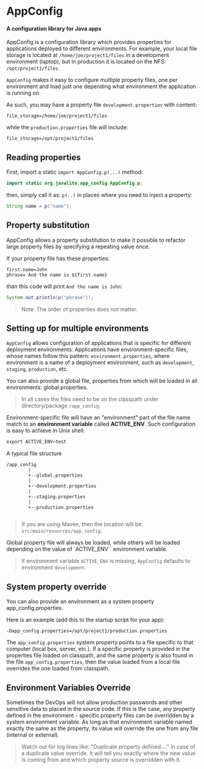 <div class="page-header">
   <h1>AppConfig </h1> 
   <h4>A configuration library for Java apps</h4>
</div>


AppConfig is a configuration library which provides properties for applications deployed to different environments.
For example, your local file storage is located at `/home/joe/project1/files` in a development environment (laptop), 
but in production it is located on the NFS: `/opt/project1/files`. 

`AppConfig` makes it easy to configure multiple property files, one per environment and load just one depending what environment 
 the application is running on. 
  
As such, you may have a property file `development.properties` with content: 

```
file_storage=/home/joe/project1/files
```

while the `production.properties` file will include:

```
file_storage=/opt/project1/files
```


## Reading properties

First, import a static `import AppConfig.p(...)` method:

~~~~ {.java  .numberLines}
import static org.javalite.app_config.AppConfig.p;
~~~~ 

then, simply call it as: `p(..)` in places where you need to inject a property:

~~~~ {.java  .numberLines}
String name = p("name");
~~~~

## Property substitution
 
AppConfig allows a property substitution to make it possible to refactor large property files by specifying a
repeating value once. 

If your property file has these properties:
 
``` 
first.name=John
phrase= And the name is ${first.name}
```

than this code will print `And the name is John`:
 
```java
System.out.println(p("phrase"));
```

> Note: The order of properties does not matter.
 

## Setting up for multiple environments 

`AppConfig` allows configuration of applications that is specific for different deployment environments. Applications have 
environment-specific files, whose names follow this pattern: `environment.properties`, where environment is a name of a 
deployment environment, such as `development`, `staging`, `production`, etc.

You can also provide a global file, properties from which will be loaded in all environments: global.properties.

> In all cases the files need to be on the classpath under directory/package `/app_config`.

Environment-specific file will have an "environment" part of the file name match to an __environment 
variable__ called __ACTIVE_ENV__. Such configuration is easy to achieve in Unix shell:

~~~~ {.java  .numberLines}
export ACTIVE_ENV=test
~~~~


A typical file structure

```
/app_config
        |
        +--global.properties
        |
        +--development.properties
        |
        +--staging.properties
        |
        +--production.properties
        
```

> If you are using Maven, then the location will be: `src/main/resources/app_config`.



Global property file will always be loaded, while others will be loaded depending on the value of `ACTIVE_ENV`` environment variable.

> If environment variable `ACTIVE_ENV` is missing, `AppConfig` defaults to environment `development`.

## System property override

You can also provide an environment as a system property app_config.properties. 

Here is an example (add this to the startup script for your app): 

```
-Dapp_config.properties=/opt/project1/production.properties
```

The `app_config.properties` system property points to a file specific to that computer (local box, server, etc.). 
If a specific property is provided in the properties file loaded on classpath, and the same property is also found in 
 the file `app_config.properties`, then the value loaded from a local file overrides the one loaded from classpath.


## Environment Variables Override

Sometimes the DevOps will not allow production passwords and other sensitive data to placed in the source code. 
If this is the case, any property defined in the environment - specific  property files can be overridden by a 
system environment variable. As long as that environment variable named exactly the same as the property, its value 
will  override the one from any file (internal or external). 

> Watch out for log lines like: "Duplicate property defined...." in case of a duplicate value override. It will tell you
> exactly where the new value is coming from and which property source is overridden with it.  